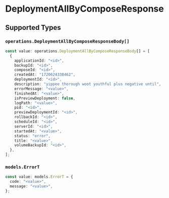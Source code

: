 # DeploymentAllByComposeResponse


## Supported Types

### `operations.DeploymentAllByComposeResponseBody[]`

```typescript
const value: operations.DeploymentAllByComposeResponseBody[] = [
  {
    applicationId: "<id>",
    backupId: "<id>",
    composeId: "<id>",
    createdAt: "1720624338462",
    deploymentId: "<id>",
    description: "yippee thorough woot youthful plus negative until",
    errorMessage: "<value>",
    finishedAt: "<value>",
    isPreviewDeployment: false,
    logPath: "<value>",
    pid: "<id>",
    previewDeploymentId: "<id>",
    rollbackId: "<id>",
    scheduleId: "<id>",
    serverId: "<id>",
    startedAt: "<value>",
    status: "error",
    title: "<value>",
    volumeBackupId: "<id>",
  },
];
```

### `models.ErrorT`

```typescript
const value: models.ErrorT = {
  code: "<value>",
  message: "<value>",
};
```

